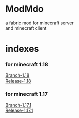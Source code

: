 # ModMdo
a fabric mod for minecraft server<br>
and minecraft client

# indexes

### for minecraft 1.18<br>
[Branch-1.18](https://github.com/zhuaidadaya/modMdo/tree/1.18.x)<br>
[Release-1.18](https://github.com/zhuaidadaya/modMdo/releases?q=1.18.x&expanded=true)

### for minecraft 1.17<br>
[Branch-1.17.1](https://github.com/zhuaidadaya/modMdo/tree/1.17.x)<br>
[Release-1.17.1](https://github.com/zhuaidadaya/modMdo/releases?q=1.17.x&expanded=true)

